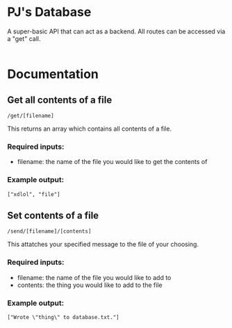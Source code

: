 # PJ's Database
A super-basic API that can act as a backend.
All routes can be accessed via a "get" call.
<br>
<br>
# Documentation
## Get all contents of a file
```
/get/[filename]
```
This returns an array which contains all contents of a file.


### Required inputs:
- filename: the name of the file you would like to get the contents of

### Example output:
```
["xdlol", "file"]
```

## Set contents of a file
```
/send/[filename]/[contents]
```
This attatches your specified message to the file of your choosing.

### Required inputs:
- filename: the name of the file you would like to add to
- contents: the thing you would like to add to the file

### Example output:
```
["Wrote \"thing\" to database.txt."]
```
